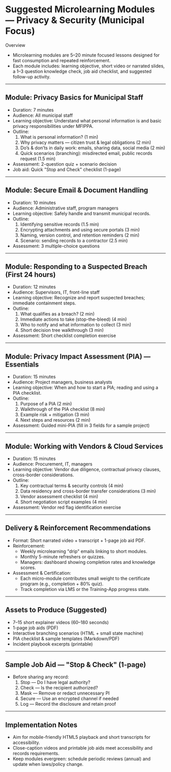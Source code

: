 # Suggested Microlearning Modules — Privacy & Security (Municipal Focus)

Overview
- Microlearning modules are 5–20 minute focused lessons designed for fast consumption and repeated reinforcement.
- Each module includes: learning objective, short video or narrated slides, a 1–3 question knowledge check, job aid checklist, and suggested follow-up activity.

---

## Module: Privacy Basics for Municipal Staff
- Duration: 7 minutes
- Audience: All municipal staff
- Learning objective: Understand what personal information is and basic privacy responsibilities under MFIPPA.
- Outline:
  1. What is personal information? (1 min)
  2. Why privacy matters — citizen trust & legal obligations (2 min)
  3. Do’s & don’ts in daily work: emails, sharing data, social media (2 min)
  4. Quick scenarios (branching): misdirected email, public records request (1.5 min)
- Assessment: 2-question quiz + scenario decision
- Job aid: Quick "Stop and Check" checklist (1-page)

---

## Module: Secure Email & Document Handling
- Duration: 10 minutes
- Audience: Administrative staff, program managers
- Learning objective: Safely handle and transmit municipal records.
- Outline:
  1. Identifying sensitive records (1.5 min)
  2. Encrypting attachments and using secure portals (3 min)
  3. Naming, version control, and retention reminders (2 min)
  4. Scenario: sending records to a contractor (2.5 min)
- Assessment: 3 multiple-choice questions

---

## Module: Responding to a Suspected Breach (First 24 hours)
- Duration: 12 minutes
- Audience: Supervisors, IT, front-line staff
- Learning objective: Recognize and report suspected breaches; immediate containment steps.
- Outline:
  1. What qualifies as a breach? (2 min)
  2. Immediate actions to take (stop-the-bleed) (4 min)
  3. Who to notify and what information to collect (3 min)
  4. Short decision tree walkthrough (3 min)
- Assessment: Short checklist completion exercise

---

## Module: Privacy Impact Assessment (PIA) — Essentials
- Duration: 15 minutes
- Audience: Project managers, business analysts
- Learning objective: When and how to start a PIA; reading and using a PIA checklist.
- Outline:
  1. Purpose of a PIA (2 min)
  2. Walkthrough of the PIA checklist (8 min)
  3. Example risk + mitigation (3 min)
  4. Next steps and resources (2 min)
- Assessment: Guided mini-PIA (fill in 3 fields for a sample project)

---

## Module: Working with Vendors & Cloud Services
- Duration: 15 minutes
- Audience: Procurement, IT, managers
- Learning objective: Vendor due diligence, contractual privacy clauses, cross-border considerations.
- Outline:
  1. Key contractual terms & security controls (4 min)
  2. Data residency and cross-border transfer considerations (3 min)
  3. Vendor assessment checklist (4 min)
  4. Short negotiation script examples (4 min)
- Assessment: Vendor red flag identification exercise

---

## Delivery & Reinforcement Recommendations
- Format: Short narrated video + transcript + 1-page job aid PDF.
- Reinforcement:
  - Weekly microlearning "drip" emails linking to short modules.
  - Monthly 5-minute refreshers or quizzes.
  - Managers: dashboard showing completion rates and knowledge scores.
- Assessment & Certification:
  - Each micro-module contributes small weight to the certificate program (e.g., completion + 80% quiz).
  - Track completion via LMS or the Training-App progress state.

---

## Assets to Produce (Suggested)
- 7–15 short explainer videos (60–180 seconds)
- 1-page job aids (PDF)
- Interactive branching scenarios (HTML + small state machine)
- PIA checklist & sample templates (Markdown/PDF)
- Incident playbook excerpts (printable)

---

## Sample Job Aid — "Stop & Check" (1-page)
- Before sharing any record:
  1. Stop — Do I have legal authority?
  2. Check — Is the recipient authorized?
  3. Mask — Remove or redact unnecessary PI
  4. Secure — Use an encrypted channel if needed
  5. Log — Record the disclosure and retain proof

---

## Implementation Notes
- Aim for mobile-friendly HTML5 playback and short transcripts for accessibility.
- Close-caption videos and printable job aids meet accessibility and records requirements.
- Keep modules evergreen: schedule periodic reviews (annual) and update when laws/policy change.